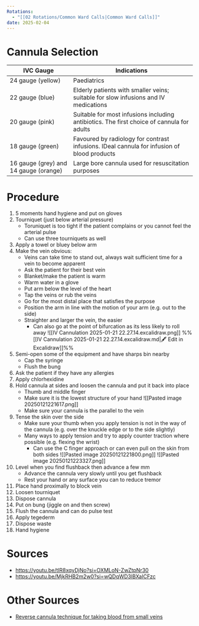 ```yaml
---
Rotations:
  - "[[02 Rotations/Common Ward Calls|Common Ward Calls]]"
date: 2025-02-04
---
```

# Cannula Selection

| IVC Gauge                             | Indications                                                                                |
| ------------------------------------- | ------------------------------------------------------------------------------------------ |
| 24 gauge (yellow)                     | Paediatrics                                                                                |
| 22 gauge (blue)                       | Elderly patients with smaller veins; suitable for slow infusions and IV medications        |
| 20 gauge (pink)                       | Suitable for most infusions including antibiotics. The first choice of cannula for adults  |
| 18 gauge (green)                      | Favoured by radiology for contrast infusions. IDeal cannula for infusion of blood products |
| 16 gauge (grey) and 14 gauge (orange) | Large bore cannula used for resuscitation purposes                                         |
# Procedure
1. 5 moments hand hygiene and put on gloves
2. Tourniquet (just below arterial pressure)
	- Toruniquet is too tight if the patient complains or you cannot feel the arterial pulse
	- Can use three tourniquets as well
3. Apply a towel or bluey below arm
4. Make the vein obvious:
	- Veins can take time to stand out, always wait sufficient time for a vein to become apparent
	- Ask the patient for their best vein
	- Blanket/make the patient is warm
	- Warm water in a glove
	- Put arm below the level of the heart
	- Tap the veins or rub the veins
	- Go for the most distal place that satisfies the purpose
	- Position the arm in line with the motion of your arm (e.g. out to the side)
	- Straighter and larger the vein, the easier
		- Can also go at the point of bifurcation as its less likely to roll away
			![[IV Cannulation 2025-01-21 22.27.14.excalidraw.png]]
%%[[IV Cannulation 2025-01-21 22.27.14.excalidraw.md|🖋 Edit in Excalidraw]]%%
5. Semi-open some of the equipment and have sharps bin nearby
	- Cap the syringe
	- Flush the bung
6. Ask the patient if they have any allergies
7. Apply chlorhexidine
8. Hold cannula at sides and loosen the cannula and put it back into place
	- Thumb and middle finger
	- Make sure it is the lowest structure of your hand
	![[Pasted image 20250121221617.png]]
	- Make sure your cannula is the parallel to the vein
9. Tense the skin over the side
	- Make sure your thumb when you apply tension is not in the way of the cannula (e.g. over the knuckle edge or to the side slightly)
	- Many ways to apply tension and try to apply counter traction where possible (e.g. flexing the wrist)
		- Can use the C finger approach or can even pull on the skin from both sides
	![[Pasted image 20250121221800.png]]
	![[Pasted image 20250121223327.png]]
10. Level when you find flushback then advance a few mm
	- Advance the cannula very slowly until you get flushback
	- Rest your hand or any surface you can to reduce tremor
11. Place hand proximally to block vein
12. Loosen tourniquet
13. Dispose cannula
14. Put on bung (jiggle on and then screw)
15. Flush the cannula and can do pulse test
16. Apply tegederm
17. Dispose waste
18. Hand hygiene
# Sources
- https://youtu.be/tlR8xqyDjNo?si=OXMLoN-ZwZtpNr30
- https://youtu.be/MjkRHB2m2w0?si=wQDqWD3lBXaICFzc
# Other Sources
- [Reverse cannula technique for taking blood from small veins](https://www.youtube.com/watch?v=mZKddr1jbm4&list=TLPQMjEwMTIwMjXvyTOT8dJGWw&index=5)